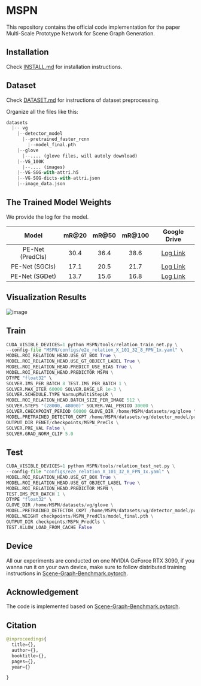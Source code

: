 # MSPN
This repository contains the official code implementation for the paper Multi-Scale Prototype Network for Scene Graph Generation.

## Installation
Check [INSTALL.md](https://github.com/krwzb/MSPN/blob/main/INSTALL.md) for installation instructions.

## Dataset
Check [DATASET.md](https://github.com/krwzb/MSPN/blob/main/DATASET.md) for instructions of dataset preprocessing.

Organize all the files like this:

```python
datasets
  |-- vg
    |--detector_model
      |--pretrained_faster_rcnn
        |--model_final.pth       
    |--glove
      |--.... (glove files, will autoly download)
    |--VG_100K
      |--.... (images)
    |--VG-SGG-with-attri.h5 
    |--VG-SGG-dicts-with-attri.json
    |--image_data.json    
```
## The Trained Model Weights
We provide the log for the model. 

| Model |	mR@20 |	mR@50 |	mR@100 |	Google Drive |
| :--: | :--: | :--: | :--: | :--: |
|PE-Net (PredCls)	| 30.4 |	36.4 |	38.6 |	[Log Link](https://drive.google.com/file/d/1FDwhXsH2bo9RJW0DuLoPPEosQbx4hYc1/view?usp=drive_link "PredCls_log") |
|PE-Net (SGCls) |	17.1 |	20.5 |	21.7 |	[Log Link](https://drive.google.com/file/d/14W8DsSzDDJaZmKgoGvAH2yZrds__4DqL/view?usp=drive_link "SGCls_log") |
|PE-Net (SGDet) |	13.7 |	15.6 |	16.8 |	[Log Link](https://drive.google.com/file/d/1jCrQpX9L-F8eWKMxFdfsMcL0Lk29y3zE/view?usp=drive_link "SGDet_log") |

## Visualization Results
![image](https://github.com/krwzb/MSPN/assets/166114889/29c7c819-c459-4e23-b440-c56dd75b1060)

## Train
```python
CUDA_VISIBLE_DEVICES=1 python MSPN/tools/relation_train_net.py \
--config-file "MSPN/configs/e2e_relation_X_101_32_8_FPN_1x.yaml" \
MODEL.ROI_RELATION_HEAD.USE_GT_BOX True \
MODEL.ROI_RELATION_HEAD.USE_GT_OBJECT_LABEL True \
MODEL.ROI_RELATION_HEAD.PREDICT_USE_BIAS True \
MODEL.ROI_RELATION_HEAD.PREDICTOR MSPN \
DTYPE "float32" \
SOLVER.IMS_PER_BATCH 8 TEST.IMS_PER_BATCH 1 \
SOLVER.MAX_ITER 60000 SOLVER.BASE_LR 1e-3 \
SOLVER.SCHEDULE.TYPE WarmupMultiStepLR \
MODEL.ROI_RELATION_HEAD.BATCH_SIZE_PER_IMAGE 512 \
SOLVER.STEPS "(28000, 48000)" SOLVER.VAL_PERIOD 30000 \
SOLVER.CHECKPOINT_PERIOD 60000 GLOVE_DIR /home/MSPN/datasets/vg/glove \
MODEL.PRETRAINED_DETECTOR_CKPT /home/MSPN/datasets/vg/detector_model/pretrained_faster_rcnn/model_final.pth \
OUTPUT_DIR PENET/checkpoints/MSPN_PreCls \
SOLVER.PRE_VAL False \
SOLVER.GRAD_NORM_CLIP 5.0
```
## Test
```python
CUDA_VISIBLE_DEVICES=1 python MSPN/tools/relation_test_net.py \
--config-file "configs/e2e_relation_X_101_32_8_FPN_1x.yaml" \
MODEL.ROI_RELATION_HEAD.USE_GT_BOX True \
MODEL.ROI_RELATION_HEAD.USE_GT_OBJECT_LABEL True \
MODEL.ROI_RELATION_HEAD.PREDICTOR MSPN \
TEST.IMS_PER_BATCH 1 \
DTYPE "float32" \
GLOVE_DIR /home/MSPN/datasets/vg/glove \
MODEL.PRETRAINED_DETECTOR_CKPT /home/MSPN/datasets/vg/detector_model/pretrained_faster_rcnn/model_final.pth \
MODEL.WEIGHT checkpoints/MSPN_PredCls/model_final.pth \
OUTPUT_DIR checkpoints/MSPN_PredCls \
TEST.ALLOW_LOAD_FROM_CACHE False
```
## Device
All our experiments are conducted on one NVIDIA GeForce RTX 3090, if you wanna run it on your own device, make sure to follow distributed training instructions in [Scene-Graph-Benchmark.pytorch](https://github.com/KaihuaTang/Scene-Graph-Benchmark.pytorch).

## Acknowledgement

The code is implemented based on [Scene-Graph-Benchmark.pytorch](https://github.com/KaihuaTang/Scene-Graph-Benchmark.pytorch).

## Citation
```python
@inproceedings{
  title={},
  author={},
  booktitle={},
  pages={},
  year={}

}
```
